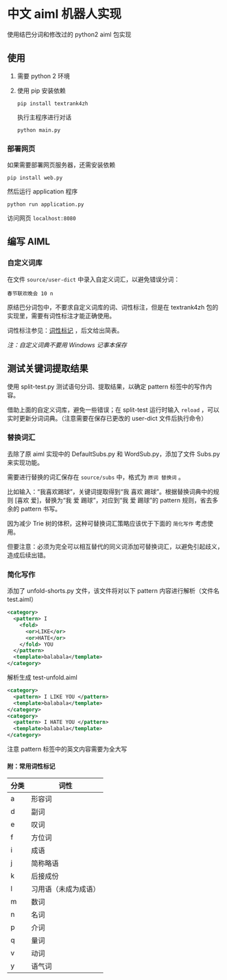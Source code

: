 # 中文 aiml 机器人实现

使用结巴分词和修改过的 python2 aiml 包实现

## 使用

1. 需要 python 2 环境

2. 使用 pip 安装依赖

   ```shell
   pip install textrank4zh
   ```

   执行主程序进行对话

   ```shell
   python main.py
   ```
### 部署网页

如果需要部署网页服务器，还需安装依赖

```shell
pip install web.py
```

   然后运行 application 程序

   ```shell
   python run application.py
   ```

   访问网页 `localhost:8080`




## 编写 AIML

### 自定义词库

在文件 `source/user-dict` 中录入自定义词汇，以避免错误分词：

```
春节联欢晚会 10 n
```

原结巴分词包中，不要求自定义词库的词、词性标注，但是在 textrank4zh 包的实现里，需要有词性标注才能正确使用。

词性标注参见：[词性标记](https://gist.github.com/luw2007/6016931) ，后文给出简表。

*注：自定义词典不要用 Windows 记事本保存*

## 测试关键词提取结果

使用 split-test.py 测试语句分词、提取结果，以确定 pattern 标签中的写作内容。

借助上面的自定义词库，避免一些错误；在 split-test 运行时输入 `reload` ，可以实时更新分词词典。（注意需要在保存已更改的 user-dict 文件后执行命令）

### 替换词汇

去除了原 aiml 实现中的 DefaultSubs.py 和 WordSub.py，添加了文件 Subs.py 来实现功能。

需要进行替换的词汇保存在 `source/subs` 中，格式为 `原词 替换词` 。

比如输入：“我喜欢踢球”，关键词提取得到“我 喜欢 踢球”。根据替换词典中的规则 [喜欢 爱]，替换为“我 爱 踢球”，对应到“我 爱 踢球”的 pattern 规则，省去多余的 pattern 书写。

因为减少 Trie 树的体积，这种可替换词汇策略应该优于下面的 `简化写作` 考虑使用。

但要注意：必须为完全可以相互替代的同义词添加可替换词汇，以避免引起歧义，造成后续出错。

### 简化写作

添加了 unfold-shorts.py 文件，该文件将对以下 pattern 内容进行解析（文件名 test.aiml）

```xml
<category>
  <pattern> I
    <fold>
      <or>LIKE</or>
      <or>HATE</or>
    </fold> YOU
  </pattern>
  <template>balabala</template>
</category>
```

解析生成 test-unfold.aiml

```xml
<category>
  <pattern> I LIKE YOU </pattern>
  <template>balabala</template>
</category>
<category>
  <pattern> I HATE YOU </pattern>
  <template>balabala</template>
</category>
```

注意 pattern 标签中的英文内容需要为全大写



#### 附：常用词性标记

| 分类   | 词性         |
| ---- | ---------- |
| a    | 形容词        |
| d    | 副词         |
| e    | 叹词         |
| f    | 方位词        |
| i    | 成语         |
| j    | 简称略语       |
| k    | 后接成份       |
| l    | 习用语（未成为成语） |
| m    | 数词         |
| n    | 名词         |
| p    | 介词         |
| q    | 量词         |
| v    | 动词         |
| y    | 语气词        |

